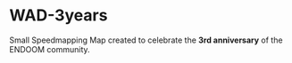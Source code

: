 # WAD-3years
Small Speedmapping Map  created to celebrate the **3rd anniversary** of the ENDOOM community.  
